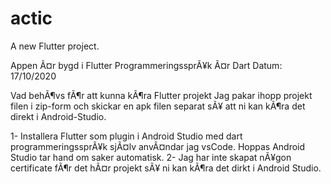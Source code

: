 # actic

A new Flutter project.

Appen Ã¤r bygd i Flutter
ProgrammeringssprÃ¥k Ã¤r Dart
Datum: 17/10/2020

Vad behÃ¶vs fÃ¶r att kunna kÃ¶ra Flutter projekt
Jag pakar ihopp projekt filen i zip-form och skickar en apk filen separat sÃ¥ att ni kan
kÃ¶ra det direkt i Android-Studio.

1- Installera Flutter som plugin i Android Studio med dart programmeringssprÃ¥k
   sjÃ¤lv anvÃ¤ndar jag vsCode. Hoppas Android Studio tar hand om saker automatisk. 
2- Jag har inte skapat nÃ¥gon certificate fÃ¶r det hÃ¤r projekt sÃ¥ ni kan kÃ¶ra det dirkt i Android Studio.
